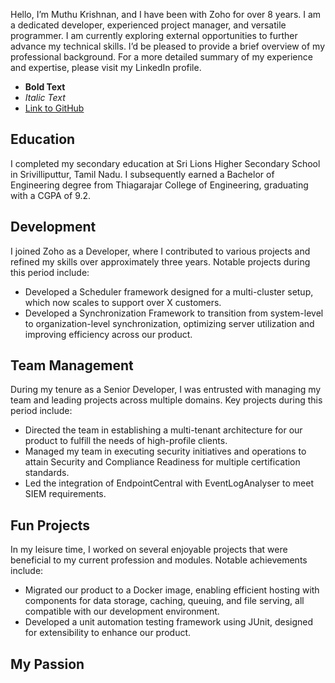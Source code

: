 
Hello, I’m Muthu Krishnan, and I have been with Zoho for over 8 years. I am a dedicated developer, experienced project manager, and versatile programmer. I am currently exploring external opportunities to further advance my technical skills. I’d be pleased to provide a brief overview of my professional background. For a more detailed summary of my experience and expertise, please visit my LinkedIn profile.

- **Bold Text**
- *Italic Text*
- [Link to GitHub](https://github.com)

## Education
I completed my secondary education at Sri Lions Higher Secondary School in Srivilliputtur, Tamil Nadu. I subsequently earned a Bachelor of Engineering degree from Thiagarajar College of Engineering, graduating with a CGPA of 9.2.

## Development
I joined Zoho as a Developer, where I contributed to various projects and refined my skills over approximately three years. Notable projects during this period include:
- Developed a Scheduler framework designed for a multi-cluster setup, which now scales to support over X customers.
- Developed a Synchronization Framework to transition from system-level to organization-level synchronization, optimizing server utilization and improving efficiency across our product.

## Team Management
During my tenure as a Senior Developer, I was entrusted with managing my team and leading projects across multiple domains. Key projects during this period include:
- Directed the team in establishing a multi-tenant architecture for our product to fulfill the needs of high-profile clients.
- Managed my team in executing security initiatives and operations to attain Security and Compliance Readiness for multiple certification standards.
- Led the integration of EndpointCentral with EventLogAnalyser to meet SIEM requirements.

## Fun Projects
In my leisure time, I worked on several enjoyable projects that were beneficial to my current profession and modules. Notable achievements include:
- Migrated our product to a Docker image, enabling efficient hosting with components for data storage, caching, queuing, and file serving, all compatible with our development environment.
- Developed a unit automation testing framework using JUnit, designed for extensibility to enhance our product.

## My Passion

